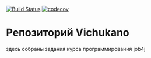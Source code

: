 [![Build Status](https://travis-ci.org/Vichukano/job4j.svg?branch=master)](https://travis-ci.org/Vichukano/job4j)
[![codecov](https://codecov.io/gh/Vichukano/job4j/branch/master/graph/badge.svg)](https://codecov.io/gh/Vichukano/job4j)
# Репозиторий Vichukano
здесь собраны задания курса программирования job4j

